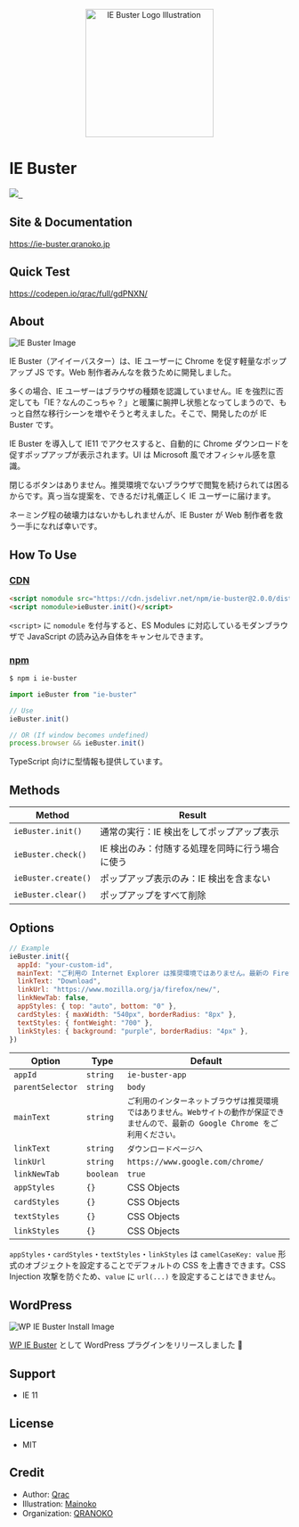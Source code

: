 <p align="center">
  <img width="230" src="https://i.gyazo.com/a238286ee75bc88afb08abb435192bf1.png" alt="IE Buster Logo Illustration">
</p>

# IE Buster

<p>
  <a aria-label="Made by QRANOKO" href="https://qranoko.jp">
    <img src="https://img.shields.io/badge/MADE%20BY%20QRANOKO-212121.svg?style=for-the-badge&labelColor=212121">
  </a>
  <a aria-label="NPM version" href="https://www.npmjs.com/package/ie-buster">
    <img alt="" src="https://img.shields.io/npm/v/ie-buster.svg?style=for-the-badge&labelColor=212121">
  </a>
  <a aria-label="License" href="https://github.com/qrac/ie-buster/blob/master/LICENSE">
    <img alt="" src="https://img.shields.io/npm/l/ie-buster.svg?style=for-the-badge&labelColor=212121">
  </a>
</p>

## Site & Documentation

https://ie-buster.qranoko.jp

## Quick Test

https://codepen.io/qrac/full/gdPNXN/

## About

![IE Buster Image](https://i.gyazo.com/9d06f4a348768f7fb6559ffe487a166a.png)

IE Buster（アイイーバスター）は、IE ユーザーに Chrome を促す軽量なポップアップ JS です。Web 制作者みんなを救うために開発しました。

多くの場合、IE ユーザーはブラウザの種類を認識していません。IE を強烈に否定しても「IE？なんのこっちゃ？」と暖簾に腕押し状態となってしまうので、もっと自然な移行シーンを増やそうと考えました。そこで、開発したのが IE Buster です。

IE Buster を導入して IE11 でアクセスすると、自動的に Chrome ダウンロードを促すポップアップが表示されます。UI は Microsoft 風でオフィシャル感を意識。

閉じるボタンはありません。推奨環境でないブラウザで閲覧を続けられては困るからです。真っ当な提案を、できるだけ礼儀正しく IE ユーザーに届けます。

ネーミング程の破壊力はないかもしれませんが、IE Buster が Web 制作者を救う一手になれば幸いです。

## How To Use

### [CDN](https://www.jsdelivr.com/package/npm/ie-buster)

<!-- prettier-ignore -->
```html
<script nomodule src="https://cdn.jsdelivr.net/npm/ie-buster@2.0.0/dist/ie-buster.min.js"></script>
<script nomodule>ieBuster.init()</script>
```

`<script>` に `nomodule` を付与すると、ES Modules に対応しているモダンブラウザで JavaScript の読み込み自体をキャンセルできます。

### [npm](https://www.npmjs.com/package/ie-buster)

```bash
$ npm i ie-buster
```

```js
import ieBuster from "ie-buster"

// Use
ieBuster.init()

// OR (If window becomes undefined)
process.browser && ieBuster.init()
```

TypeScript 向けに型情報も提供しています。

## Methods

| Method              | Result                                          |
| ------------------- | ----------------------------------------------- |
| `ieBuster.init()`   | 通常の実行：IE 検出をしてポップアップ表示       |
| `ieBuster.check()`  | IE 検出のみ：付随する処理を同時に行う場合に使う |
| `ieBuster.create()` | ポップアップ表示のみ：IE 検出を含まない         |
| `ieBuster.clear()`  | ポップアップをすべて削除                        |

## Options

<!-- prettier-ignore -->
```js
// Example
ieBuster.init({
  appId: "your-custom-id",
  mainText: "ご利用の Internet Explorer は推奨環境ではありません。最新の Firefox を推奨します。",
  linkText: "Download",
  linkUrl: "https://www.mozilla.org/ja/firefox/new/",
  linkNewTab: false,
  appStyles: { top: "auto", bottom: "0" },
  cardStyles: { maxWidth: "540px", borderRadius: "8px" },
  textStyles: { fontWeight: "700" },
  linkStyles: { background: "purple", borderRadius: "4px" },
})
```

<!-- prettier-ignore -->
| Option  | Type     | Default           |
| ------- | -------- | ----------------- |
| `appId` | `string` | `ie-buster-app` |
| `parentSelector` | `string` | `body` |
| `mainText` | `string` | `ご利用のインターネットブラウザは推奨環境ではありません。Webサイトの動作が保証できませんので、最新の Google Chrome をご利用ください。` |
| `linkText` | `string` | `ダウンロードページへ` |
| `linkUrl` | `string` | `https://www.google.com/chrome/` |
| `linkNewTab` | `boolean` | `true` |
| `appStyles` | `{}` | CSS Objects |
| `cardStyles` | `{}` | CSS Objects |
| `textStyles` | `{}` | CSS Objects |
| `linkStyles` | `{}` | CSS Objects |

`appStyles`・`cardStyles`・`textStyles`・`linkStyles` は `camelCaseKey: value` 形式のオブジェクトを設定することでデフォルトの CSS を上書きできます。CSS Injection 攻撃を防ぐため、`value` に `url(...)` を設定することはできません。

## WordPress

![WP IE Buster Install Image](https://i.gyazo.com/2fffbb18f83a7287a2be3063b7bd53a8.png)

[WP IE Buster](https://wordpress.org/plugins/wp-ie-buster/) として WordPress プラグインをリリースしました 🎉

## Support

- IE 11

## License

- MIT

## Credit

- Author: [Qrac](https://qrac.jp)
- Illustration: [Mainoko](https://mainoko.jp)
- Organization: [QRANOKO](https://qranoko.jp)
